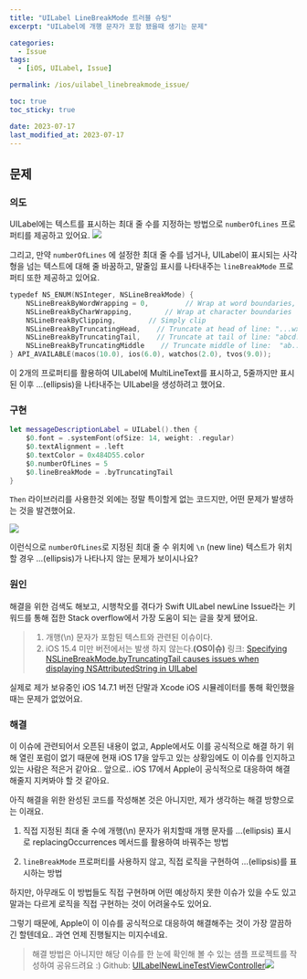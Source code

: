 ```yaml
---
title: "UILabel LineBreakMode 트러블 슈팅"
excerpt: "UILabel에 개행 문자가 포함 됐을때 생기는 문제"

categories:
  - Issue
tags:
  - [iOS, UILabel, Issue]

permalink: /ios/uilabel_linebreakmode_issue/

toc: true
toc_sticky: true

date: 2023-07-17
last_modified_at: 2023-07-17
---
```


## 문제


### 의도

UILabel에는 텍스트를 표시하는 최대 줄 수를 지정하는 방법으로
`numberOfLines` 프로퍼티를 제공하고 있어요.
![](https://velog.velcdn.com/images/textobey/post/03d8cca1-8fd5-4562-beae-ab729b760410/image.png)

그리고, 만약 `numberOfLines` 에 설정한 최대 줄 수를 넘거나,
UILabel이 표시되는 사각형을 넘는 텍스트에 대해
줄 바꿈하고, 말줄임 표시를 나타내주는 `lineBreakMode` 프로퍼티 또한 제공하고 있어요.

```swift
typedef NS_ENUM(NSInteger, NSLineBreakMode) {
    NSLineBreakByWordWrapping = 0,         // Wrap at word boundaries, default
    NSLineBreakByCharWrapping,        // Wrap at character boundaries
    NSLineBreakByClipping,        // Simply clip
    NSLineBreakByTruncatingHead,    // Truncate at head of line: "...wxyz"
    NSLineBreakByTruncatingTail,    // Truncate at tail of line: "abcd..."
    NSLineBreakByTruncatingMiddle    // Truncate middle of line:  "ab...yz"
} API_AVAILABLE(macos(10.0), ios(6.0), watchos(2.0), tvos(9.0));
```

이 2개의 프로퍼티를 활용하여 UILabel에 MultiLineText를 표시하고,
5줄까지만 표시된 이후 ...(ellipsis)을 나타내주는 UILabel을 생성하려고 했어요.


### 구현


```swift
let messageDescriptionLabel = UILabel().then {
    $0.font = .systemFont(ofSize: 14, weight: .regular)
    $0.textAlignment = .left
    $0.textColor = 0x484D55.color
    $0.numberOfLines = 5
    $0.lineBreakMode = .byTruncatingTail
}
```

`Then` 라이브러리를 사용한것 외에는 정말 특이할게 없는 코드지만,
어떤 문제가 발생하는 것을 발견했어요.

![](https://velog.velcdn.com/images/textobey/post/63af0d6f-e10b-4063-9e59-6b23aca2e2b3/image.png)

이런식으로 `numberOfLines`로 지정된 최대 줄 수 위치에
`\n` (new line) 텍스트가 위치할 경우 ...(ellipsis)가 나타나지 않는 문제가 보이시나요?

### 원인

해결을 위한 검색도 해보고, 시행착오를 겪다가
Swift UILabel newLine Issue라는 키워드를 통해 접한 Stack overflow에서
가장 도움이 되는 글을 찾게 됐어요.

> 1. 개행(\n) 문자가 포함된 텍스트와 관련된 이슈이다.
> 1. iOS 15.4 미만 버전에서는 발생 하지 않는다.**(OS이슈)**
링크: [Specifying NSLineBreakMode.byTruncatingTail causes issues when displaying NSAttributedString in UILabel](https://stackoverflow.com/questions/73401681/specifying-nslinebreakmode-bytruncatingtail-causes-issues-when-displaying-nsattr)

실제로 제가 보유중인 iOS 14.7.1 버전 단말과
Xcode iOS 시뮬레이터를 통해 확인했을때는 문제가 없었어요.

### 해결

이 이슈에 관련되어서 오픈된 내용이 없고,
Apple에서도 이를 공식적으로 해결 하기 위해 열린 포럼이 없기 때문에
현재 iOS 17을 앞두고 있는 상황임에도 이 이슈를 인지하고 있는 사람은 적은거 같아요..
앞으로.. iOS 17에서 Apple이 공식적으로 대응하여 해결해줄지 지켜봐야 할 것 같아요.

아직 해결을 위한 완성된 코드를 작성해본 것은 아니지만,
제가 생각하는 해결 방향으로는 이래요.

1. 직접 지정된 최대 줄 수에 개행(\n) 문자가 위치할때
개행 문자를 ...(ellipsis) 표시로 replacingOccurrences 메서드를 활용하여 바꿔주는 방법

2.  `lineBreakMode` 프로퍼티를 사용하지 않고, 직접 로직을 구현하여 ...(ellipsis)를 표시하는 방법

하지만, 아무래도 이 방법들도 직접 구현하며 어떤 예상하지 못한 이슈가 있을 수도 있고
말과는 다르게 로직을 직접 구현하는 것이 어려울수도 있어요.

그렇기 때문에, Apple이 이 이슈를 공식적으로 대응하여 해결해주는 것이
가장 깔끔하긴 할텐데요.. 과연 언제 진행될지는 미지수네요.

> 해결 방법은 아니지만 해당 이슈를 한 눈에 확인해 볼 수 있는
> 샘플 프로젝트를 작성하여 공유드려요 :)
> Github: [UILabelNewLineTestViewController](https://github.com/textobey/UI-Components/blob/main/UIKit-Components/MyFoundation/ViewControllers/UILabelNewLine/UILabelNewLineViewController.swift)![](https://velog.velcdn.com/images/textobey/post/c109d946-3c8d-472e-b1c3-203eb9eecbb5/image.png)
